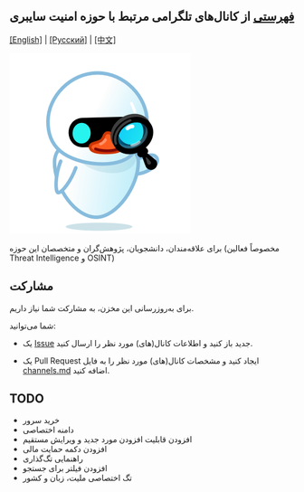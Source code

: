 ## [فهرستی](https://mehrazino.github.io/tg-cybersec/) از کانال‌های تلگرامی مرتبط با حوزه امنیت سایبری

[[English]](./READMEs/README-en.md) | [[Русский]](./READMEs/README-ru.md) | [[中文]](./READMEs/README-zh.md)

![LOGO](./src/assets/icon.png)


برای علاقه‌مندان، دانشجویان، پژوهش‌گران و متخصصان این حوزه (مخصوصاً فعالین Threat Intelligence و OSINT)

## مشارکت

برای به‌روزرسانی این مخزن، به مشارکت شما نیاز داریم.

شما می‌توانید:

- یک [Issue](https://github.com/mehrazino/tg-cybersec/issues/new) جدید باز کنید و اطلاعات کانال(های) مورد نظر را ارسال کنید.

- یک Pull Request ایجاد کنید و مشخصات کانال(های) مورد نظر را به فایل [channels.md](./src/data/channels.md) اضافه کنید.

## TODO
- خرید سرور
- دامنه اختصاصی
- افزودن قابلیت افزودن مورد جدید و ویرایش مستقیم
- افزودن دکمه حمایت مالی
- راهنمایی تگ‌گذاری
- افزودن فیلتر برای جستجو
- تگ اختصاصی ملیت‌، زبان و کشور

